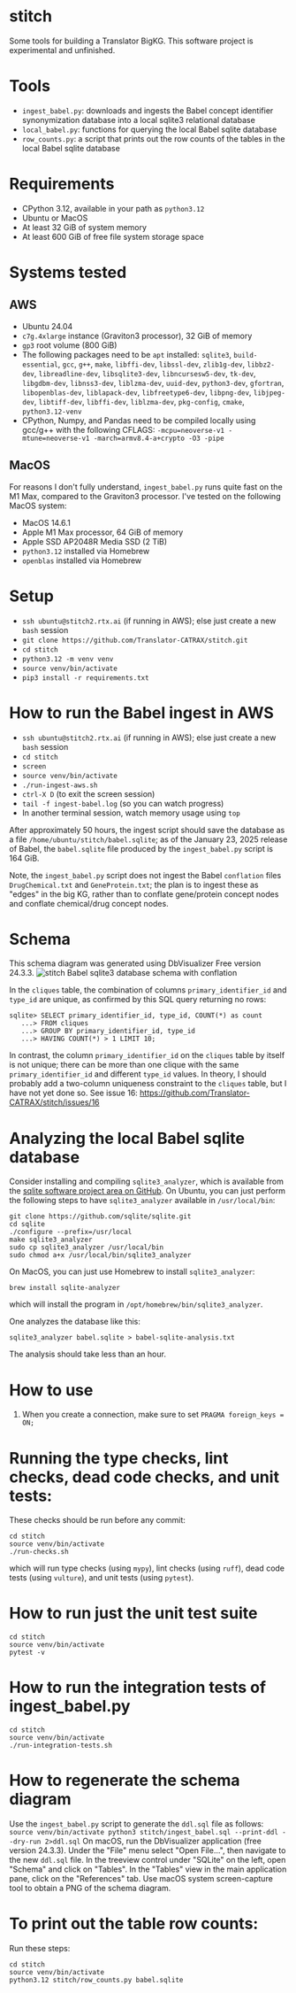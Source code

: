 # stitch
Some tools for building a Translator BigKG. This software project is experimental and unfinished.

# Tools
- `ingest_babel.py`: downloads and ingests the Babel concept identifier synonymization database into a local sqlite3 relational database
- `local_babel.py`: functions for querying the local Babel sqlite database
- `row_counts.py`: a script that prints out the row counts of the tables in the local Babel sqlite database

# Requirements
- CPython 3.12, available in your path as `python3.12`
- Ubuntu or MacOS
- At least 32 GiB of system memory
- At least 600 GiB of free file system storage space

# Systems tested

## AWS 
- Ubuntu 24.04
- `c7g.4xlarge` instance (Graviton3 processor), 32 GiB of memory
- `gp3` root volume (800 GiB)
- The following packages need to be `apt` installed: `sqlite3`, `build-essential`, `gcc`, `g++`, `make`, `libffi-dev`, `libssl-dev`, `zlib1g-dev`, `libbz2-dev`, `libreadline-dev`, `libsqlite3-dev`, `libncursesw5-dev`, `tk-dev`, `libgdbm-dev`, `libnss3-dev`, `liblzma-dev`, `uuid-dev`, `python3-dev`, `gfortran`, `libopenblas-dev`, `liblapack-dev`, `libfreetype6-dev`, `libpng-dev`, `libjpeg-dev`, `libtiff-dev`, `libffi-dev`, `liblzma-dev`, `pkg-config`, `cmake`, `python3.12-venv`
- CPython, Numpy, and Pandas need to be compiled locally using gcc/g++ with the following CFLAGS:
```-mcpu=neoverse-v1 -mtune=neoverse-v1 -march=armv8.4-a+crypto -O3 -pipe```

## MacOS
For reasons I don't fully understand, `ingest_babel.py` runs quite fast on the M1 Max, compared to
the Graviton3 processor. I've tested on the following MacOS system:
- MacOS 14.6.1
- Apple M1 Max processor, 64 GiB of memory
- Apple SSD AP2048R Media SSD (2 TiB)
- `python3.12` installed via Homebrew
- `openblas` installed via Homebrew

# Setup
- `ssh ubuntu@stitch2.rtx.ai` (if running in AWS); else just create a new `bash` session
- `git clone https://github.com/Translator-CATRAX/stitch.git`
- `cd stitch`
- `python3.12 -m venv venv`
- `source venv/bin/activate`
- `pip3 install -r requirements.txt`

# How to run the Babel ingest in AWS
- `ssh ubuntu@stitch2.rtx.ai` (if running in AWS); else just create a new `bash` session
- `cd stitch`
- `screen`
- `source venv/bin/activate`
- `./run-ingest-aws.sh`
- `ctrl-X D` (to exit the screen session)
- `tail -f ingest-babel.log` (so you can watch progress)
- In another terminal session, watch memory usage using `top`

After approximately 50 hours, the ingest script should save the database as a file
`/home/ubuntu/stitch/babel.sqlite`; as of the January 23, 2025 release of Babel, the
`babel.sqlite` file produced by the `ingest_babel.py` script is 164 GiB.

Note, the `ingest_babel.py` script does not ingest the Babel `conflation` files
`DrugChemical.txt` and `GeneProtein.txt`; the plan is to ingest these as "edges"
in the big KG, rather than to conflate gene/protein concept nodes and conflate
chemical/drug concept nodes.

# Schema
This schema diagram was generated using DbVisualizer Free version 24.3.3.
![stitch Babel sqlite3 database schema with conflation](schema.png)

In the `cliques` table, the combination of columns `primary_identifier_id` and
`type_id` are unique, as confirmed by this SQL query returning no rows:
```
sqlite> SELECT primary_identifier_id, type_id, COUNT(*) as count
   ...> FROM cliques
   ...> GROUP BY primary_identifier_id, type_id
   ...> HAVING COUNT(*) > 1 LIMIT 10;
```
In contrast, the column `primary_identifier_id` on the `cliques` table by itself
is not unique; there can be more than one clique with the same
`primary_identifier_id` and different `type_id` values.  In theory, I should
probably add a two-column uniqueness constraint to the `cliques` table, but I
have not yet done so.  See issue 16:
https://github.com/Translator-CATRAX/stitch/issues/16

# Analyzing the local Babel sqlite database


Consider installing and compiling `sqlite3_analyzer`, which is available
from the [sqlite software project area on GitHub](https://github.com/sqlite/sqlite).
On Ubuntu, you can just perform the following steps to have
`sqlite3_analyzer` available in `/usr/local/bin`:
```
git clone https://github.com/sqlite/sqlite.git
cd sqlite
./configure --prefix=/usr/local
make sqlite3_analyzer
sudo cp sqlite3_analyzer /usr/local/bin
sudo chmod a+x /usr/local/bin/sqlite3_analyzer
```
On MacOS, you can just use Homebrew to install `sqlite3_analyzer`:
```
brew install sqlite-analyzer
```
which will install the program in `/opt/homebrew/bin/sqlite3_analyzer`.

One analyzes the database like this:
```
sqlite3_analyzer babel.sqlite > babel-sqlite-analysis.txt
```
The analysis should take less than an hour.

# How to use

1. When you create a connection, make sure to set `PRAGMA foreign_keys = ON;`

# Running the type checks, lint checks, dead code checks, and unit tests:
These checks should be run before any commit:
```
cd stitch
source venv/bin/activate
./run-checks.sh
```
which will run type checks (using `mypy`), lint checks (using `ruff`),
dead code tests (using `vulture`), and unit tests (using `pytest`).

# How to run just the unit test suite
```
cd stitch
source venv/bin/activate
pytest -v
```
# How to run the integration tests of ingest_babel.py
```
cd stitch
source venv/bin/activate
./run-integration-tests.sh
```

# How to regenerate the schema diagram

Use the `ingest_babel.py` script to generate the `ddl.sql` file as follows: ```
source venv/bin/activate python3 stitch/ingest_babel.sql --print-ddl --dry-run
2>ddl.sql ``` On macOS, run the DbVisualizer application (free version
24.3.3). Under the "File" menu select "Open File...", then navigate to the new
`ddl.sql` file.  In the treeview control under "SQLite" on the left, open
"Schema" and click on "Tables". In the "Tables" view in the main application
pane, click on the "References" tab. Use macOS system screen-capture tool to
obtain a PNG of the schema diagram.

# To print out the table row counts:

Run these steps:
```
cd stitch
source venv/bin/activate
python3.12 stitch/row_counts.py babel.sqlite
```
